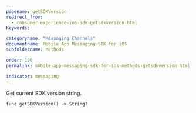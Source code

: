 ```yaml
---
pagename: getSDKVersion
redirect_from:
  - consumer-experience-ios-sdk-getsdkversion.html
Keywords:

categoryname: "Messaging Channels"
documentname: Mobile App Messaging SDK for iOS
subfoldername: Methods

order: 190
permalink: mobile-app-messaging-sdk-for-ios-methods-getsdkversion.html

indicator: messaging
---
```


Get current SDK version string.

`func getSDKVersion() -> String?`
